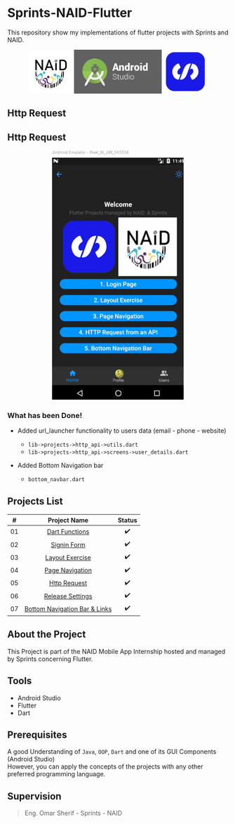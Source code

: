 # Sprints-NAID-Flutter

 This repository show my implementations of  flutter projects with Sprints and NAID.

<p align="center">
  <img src="images/naid.png" width="100" />
  <img src="images/android-studio-logo.png" width="200", height="100" />   
  <img src="images/sprints.png" width="100" />   
</p>

 
## Http Request

## Http Request
<p align="center">
  <img src="images/navbar.gif" width="300" />
</p>



### What has been Done! 
- Added url_launcher functionality to users data (email - phone - website) 
    - `lib->projects->http_api->utils.dart`
    - `lib->projects->http_api->screens->user_details.dart`
  
- Added Bottom Navigation bar   
    - `bottom_navbar.dart`




## Projects List

|  # |                                       Project Name                                       |          Status          |
|:--:|:----------------------------------------------------------------------------------------:|:------------------------:|
| 01 | [Dart Functions](https://github.com/mohamed-abdelaziz721/flutter/tree/master/projects-readme/dart_functions) |    :heavy_check_mark:    |
| 02 |          [Signin Form](https://github.com/mohamed-abdelaziz721/flutter/tree/master/projects-readme/signin_form)          |    :heavy_check_mark:    |
| 03 |          [Layout Exercise](https://github.com/mohamed-abdelaziz721/flutter/tree/master/projects-readme/layout_exercise)              |    :heavy_check_mark:  
| 04 |          [Page Navigation](https://github.com/mohamed-abdelaziz721/flutter/tree/master/projects-readme/page_navigation)              |   :heavy_check_mark:   |
| 05 |          [Http Request](https://github.com/mohamed-abdelaziz721/flutter/tree/master/projects-readme/http_request)              |   :heavy_check_mark:     |
| 06 |          [Release Settings](https://github.com/mohamed-abdelaziz721/flutter/tree/master/projects-readme/release_settings)              |   :heavy_check_mark:     |
| 07 |          [Bottom Navigation Bar & Links](https://github.com/mohamed-abdelaziz721/flutter/tree/master/projects-readme/bottom_navbar)              |   :heavy_check_mark:     |

## About the Project

This Project is part of the NAID Mobile App Internship hosted and managed by Sprints concerning Flutter. 

## Tools 
- Android Studio
- Flutter 
- Dart

## Prerequisites
A good Understanding of `Java`, `OOP`, `Dart`  and one of its GUI Components (Android Studio)\
However, you can apply the concepts of the projects with any other preferred programming language.








## Supervision
> Eng. Omar Sherif - Sprints - NAID



